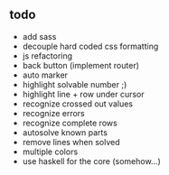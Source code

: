 todo
----
* add sass
* decouple hard coded css formatting
* js refactoring
* back button (implement router)
* auto marker
* highlight solvable number ;)
* highlight line + row under cursor
* recognize crossed out values
* recognize errors
* recognize complete rows
* autosolve known parts
* remove lines when solved
* multiple colors
* use haskell for the core (somehow...)
